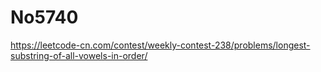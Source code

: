 # No5740

https://leetcode-cn.com/contest/weekly-contest-238/problems/longest-substring-of-all-vowels-in-order/
